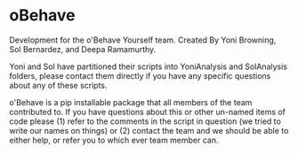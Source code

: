 # oBehave
Development for the o'Behave Yourself team.
Created By Yoni Browning, Sol Bernardez, and Deepa Ramamurthy.

Yoni and Sol have partitioned their scripts into YoniAnalysis and SolAnalysis folders, please contact them directly if you have any specific questions about any of these scripts.

o'Behave is a pip installable package that all members of the team contributed to. If you have questions about this or other un-named items of code please (1) refer to the comments in the script in question (we tried to write our names on things) or (2) contact the team and we should be able to either help, or refer you to which ever team member can.

